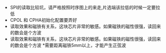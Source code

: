 * SPI的读取比较坑，请严格按照时序图上的来走,片选端该拉低的时候一定要拉低
* CPOL 和 CPHA初始化配置要弄好
* 读取效果和磁铁有关系，这块芯片非常的敏感。如果磁铁的磁性很强，读回来的数会是个方波
* 读取效果和磁铁有关系，这块芯片非常的敏感。如果磁铁的磁性很强，读回来的数会是个方波
*需要距离磁铁5mm以上，才能产生正弦波
